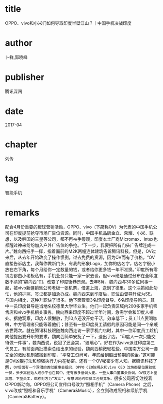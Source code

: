 # title
OPPO、vivo和小米们如何夺取印度半壁江山？｜中国手机决战印度

# author
卜祥,郭晓峰

# publisher
腾讯深网

# date
2017-04

# chapter
列传

# tag
智能手机

# remarks
配合4月份重要的板球营销活动，OPPO、vivo（下简称OV）为代表的中国手机公司在印度提前抢夺市场广告位资源。同时，中国手机品牌金立、荣耀、小米、联想，以及韩国的三星等公司，都不再袖手旁观，印度本土厂商Micromax、Intex也都醒过神来纷纷加入户外广告位的争抢。“下一步，我要把所有门头广告牌连成一片。”魏向西把手一挥，指着面前的M2K两幢连体建筑告诉腾讯科技。但是，OV过来后，从去年开始改变了操作惯例，过去免费的资源，因为OV而有了价格。“OV直接告诉店主，我帮你做新门头，有我的形象Logo，加你的店名字，店名字很小放在右下角，每个月给你一定数量的钱，或者给你更多钱一年不准换。”印度所有零销店都由小老板私有，手机业务只能一家一家去谈，但vivo硬是通过分布在全印度数不清的“魏向西”们，改变了印度街巷景观。去年8月，魏向西与30多位同事一起，被vivo新疆销售公司老板一张机票，借道上海，送到了德里。这个决策如此匆忙，他的护照、签证都是加急办成。魏向西来到印度后，职位由督导升成为SE。与国内相比，这种升职快了很多。他下面管着3名印度督导、6名印度导购员。其中一员印度督导是当地名校德里大学毕业生。他们一起负责区域内200多家手机零售店和vivo手机相关事务。魏向西来印度不超过半年时间，急需学会和印度人相处。据他观察，印度人很懒散，到10点还没开始干活，效率低下；员工11点要喝咖啡，中方管理者只能等着他们；甚至有一些印度员工请假的原因可能是同一个亲戚去世两次。就在腾讯科技跟随魏向西走访一家手机门店时，其中一位印度员工趁机向他提出要升职的要求，魏向西简单安抚了一下，退出了店。“印度人一次只能交待做一件事”，魏向西说，说狠了还会哭，“玻璃心”。好在作为vivo派驻印度第三代员工，有前面两批摸索总结出来的经验，魏向西稍微轻松些。中国南方公司一套完全的激励机制被搬到印度，“平常工资尚可，年底给到超出预期的奖金。”这可能是OV凶狠打法和顽强执行力内在秘密。还有一个OV秘密少有人知。据腾讯科技了解，`OV后面有一个深潜的类似董事会组织，OPPO CEO陈明永和vivo CEO 沈炜都是位置较低一员，步步高创始人段永平也在其中，还有很多低调大佬。一些大事由董事会协调。OV双方上至高管、下至员工，都称对方为“友军”，有意识地约束员工合规竞争。`很多公司密切注视着OPPO新动向。OPPO将公司宣传口号改为“照相手机”（Camera Phone）之后，vivo改成“照相和音乐手机”（Camera&Music），金立则改成照相和续航手机（Camera&Battery）。

